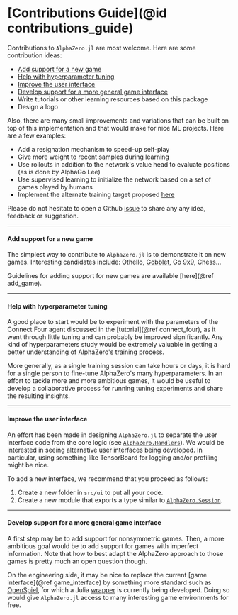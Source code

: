 # [Contributions Guide](@id contributions_guide)

Contributions to `AlphaZero.jl` are most welcome. Here are some contribution
ideas:

  - [Add support for a new game](@ref)
  - [Help with hyperparameter tuning](@ref)
  - [Improve the user interface](@ref)
  - [Develop support for a more general game interface](@ref)
  - Write tutorials or other learning resources based on this package
  - Design a logo

Also, there are many small improvements and variations that
can be built on top of this implementation and that would make for nice
ML projects. Here are a few examples:

  - Add a resignation mechanism to speed-up self-play
  - Give more weight to recent samples during learning
  - Use rollouts in addition to the network's value head to evaluate positions
    (as is done by AlphaGo Lee)
  - Use supervised learning to initialize the network based on a set of games
    played by humans
  - Implement the alternate training target proposed [here](https://medium.com/oracledevs/lessons-from-alphazero-part-4-improving-the-training-target-6efba2e71628)

Please do not hesitate to open a Github
[issue](https://github.com/jonathan-laurent/AlphaZero.jl/issues) to share any
any idea, feedback or suggestion.

---

#### Add support for a new game

The simplest way to contribute to `AlphaZero.jl` is to demonstrate it on
new games. Interesting candidates include:
Othello, [Gobblet](https://en.wikipedia.org/wiki/Gobblet), Go 9x9, Chess...

Guidelines for adding support for new games are available [here](@ref add_game).

---

#### Help with hyperparameter tuning

A good place to start would be to experiment with the parameters of
the Connect Four agent discussed in the [tutorial](@ref connect_four),
as it went through little tuning and can probably be improved
significantly. Any kind of hyperparameters study would be extremely valuable
in getting a better understanding of AlphaZero's training process.

More generally, as a single training session can take hours or days,
it is hard for a single person to fine-tune AlphaZero's many hyperparameters.
In an effort to tackle more and more ambitious games, it would be useful
to develop a collaborative process for running tuning experiments and share
the resulting insights.

---

#### Improve the user interface

An effort has been made in designing `AlphaZero.jl` to separate the
user interface code from the core logic (see [`AlphaZero.Handlers`](@ref)).
We would be interested in seeing alternative user interfaces being developed.
In particular, using something like TensorBoard for logging and/or profiling
might be nice.

To add a new interface, we recommend that you proceed as follows:
  1. Create a new folder in `src/ui` to put all your code.
  2. Create a new module that exports a type similar to
     [`AlphaZero.Session`](@ref).

---

#### Develop support for a more general game interface

A first step may be to add support for nonsymmetric games. Then, a more
ambitious goal would be to add support for games with imperfect information.
Note that how to best adapt the AlphaZero approach to those games is pretty much
an open question though.

On the engineering side, it may be nice to replace the current
[game interface](@ref game_interface) by something more standard such as
[OpenSpiel](https://github.com/deepmind/open_spiel), for which a Julia
[wrapper](https://github.com/JuliaReinforcementLearning/OpenSpiel.jl) is
currently being developed. Doing so would give `AlphaZero.jl` access to many
interesting game environments for free.
